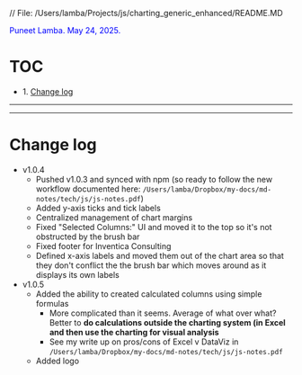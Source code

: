 // File: /Users/lamba/Projects/js/charting_generic_enhanced/README.MD

<span style="color: blue;">Puneet Lamba. May 24, 2025.</span>

# TOC

<!-- TOC -->
<!-- Note: TOC limited to heading levels 1-3 (from global config) -->
<ul>
<li>1. <a href="#change-log">Change log</a></li>
</ul>
<!-- /TOC -->

---
---

# Change log
- v1.0.4
	- Pushed v1.0.3 and synced with npm (so ready to follow the new workflow documented here: `/Users/lamba/Dropbox/my-docs/md-notes/tech/js/js-notes.pdf`)
	- Added y-axis ticks and tick labels
	- Centralized management of chart margins
	- Fixed "Selected Columns:" UI and moved it to the top so it's not obstructed by the brush bar
	- Fixed footer for Inventica Consulting
	- Defined x-axis labels and moved them out of the chart area so that they don't conflict the the brush bar which moves around as it displays its own labels
- v1.0.5
	- Added the ability to created calculated columns using simple formulas
		- More complicated than it seems. Average of what over what? Better to **do calculations outside the charting system (in Excel and then use the charting for visual analysis**
		- See my write up on pros/cons of Excel v DataViz in `/Users/lamba/Dropbox/my-docs/md-notes/tech/js/js-notes.pdf`
	- Added logo

